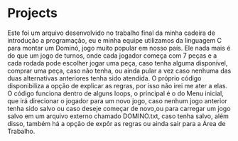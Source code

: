 # Projects
 
Este foi um arquivo desenvolvido no trabalho final da minha cadeira de introdução a programação, eu e minha equipe utilizamos da linguagem C para montar um Dominó, jogo muito popular em nosso país. Ele nada mais é do que um jogo de turnos, onde cada jogador começa com 7 peças e a cada rodada pode escolher jogar uma peça, caso tenha alguma disponível, comprar uma peça, caso não tenha, ou ainda pular a vez caso nenhuma das duas alternativas anteriores tenha sido atendida. O próprio código disponibiliza a opção de explicar as regras, por isso não irei me ater a elas.
O código funciona dentro de alguns loops, o principal é o do Menu inicial, que irá direcionar o jogador para um novo jogo, caso nenhum jogo anterior tenha sido salvo ou caso deseje começar de novo,ou para carregar um jogo salvo em um arquivo externo chamado DOMINO.txt, caso tenha salvo, além disso, também há a opção de expôr as regras ou ainda sair para a Área de Trabalho.
